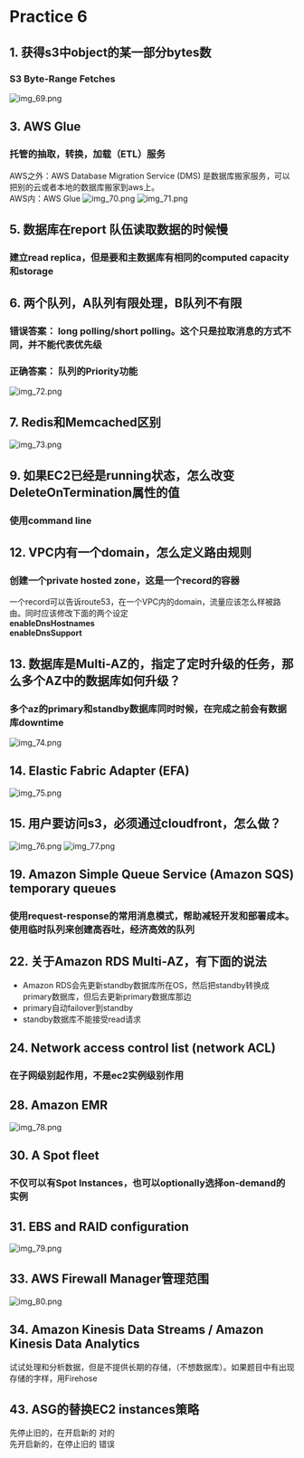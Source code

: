 # Practice 6
## 1. 获得s3中object的某一部分bytes数
### S3 Byte-Range Fetches
![img_69.png](img_69.png)

## 3. AWS Glue
### 托管的抽取，转换，加载（ETL）服务
AWS之外：AWS Database Migration Service (DMS) 是数据库搬家服务，可以把别的云或者本地的数据库搬家到aws上。  
AWS内：AWS Glue
![img_70.png](img_70.png)
![img_71.png](img_71.png)

## 5. 数据库在report 队伍读取数据的时候慢
### 建立read replica，但是要和主数据库有相同的computed capacity和storage

## 6. 两个队列，A队列有限处理，B队列不有限
### 错误答案： long polling/short polling。这个只是拉取消息的方式不同，并不能代表优先级  
### 正确答案： 队列的Priority功能
![img_72.png](img_72.png)

## 7. Redis和Memcached区别
![img_73.png](img_73.png)

## 9. 如果EC2已经是running状态，怎么改变DeleteOnTermination属性的值
### 使用command line

## 12. VPC内有一个domain，怎么定义路由规则
### 创建一个private hosted zone，这是一个record的容器
一个record可以告诉route53，在一个VPC内的domain，流量应该怎么样被路由。同时应该修改下面的两个设定  
**enableDnsHostnames**  
**enableDnsSupport**

## 13. 数据库是Multi-AZ的，指定了定时升级的任务，那么多个AZ中的数据库如何升级？
### 多个az的primary和standby数据库同时时候，在完成之前会有数据库downtime
![img_74.png](img_74.png)

## 14. Elastic Fabric Adapter (EFA)
![img_75.png](img_75.png)

## 15. 用户要访问s3，必须通过cloudfront，怎么做？
![img_76.png](img_76.png)
![img_77.png](img_77.png)

## 19. Amazon Simple Queue Service (Amazon SQS) temporary queues
### 使用request-response的常用消息模式，帮助减轻开发和部署成本。使用临时队列来创建高吞吐，经济高效的队列

## 22. 关于Amazon RDS Multi-AZ，有下面的说法
- Amazon RDS会先更新standby数据库所在OS，然后把standby转换成primary数据库，但后去更新primary数据库那边
- primary自动failover到standby
- standby数据库不能接受read请求

## 24. Network access control list (network ACL) 
### 在子网级别起作用，不是ec2实例级别作用

## 28. Amazon EMR
![img_78.png](img_78.png)

## 30. A Spot fleet 
### 不仅可以有Spot Instances，也可以optionally选择on-demand的实例

## 31. EBS and RAID configuration
![img_79.png](img_79.png)

## 33. AWS Firewall Manager管理范围
![img_80.png](img_80.png)

## 34. Amazon Kinesis Data Streams / Amazon Kinesis Data Analytics
试试处理和分析数据，但是不提供长期的存储，（不想数据库）。如果题目中有出现存储的字样，用Firehose

## 43. ASG的替换EC2 instances策略
先停止旧的，在开启新的 对的  
先开启新的，在停止旧的 错误

## 
